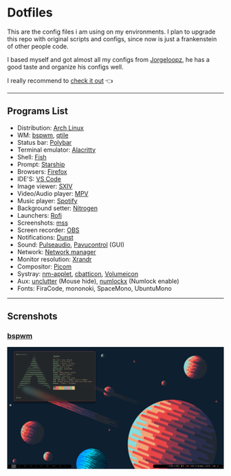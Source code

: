 # **Dotfiles**

This are the config files i am using on my environments.
I plan to upgrade this repo with original scripts and configs, since now is just a frankenstein of other people code.

I based myself and got almost all my configs from [Jorgeloopz](https://github.com/jorgeloopzz), he has a good taste and organize his configs well.

I really recommend to [check it out](https://github.com/jorgeloopzz/dotfiles) 👈​ 

---

## **Programs List**
- Distribution: [Arch Linux](https://wiki.archlinux.org/)												
- WM: [bspwm](https://wiki.archlinux.org/title/Bspwm), [qtile](https://wiki.archlinux.org/title/Qtile)
- Status bar: [Polybar](https://github.com/polybar/polybar)
- Terminal emulator: [Alacritty](https://wiki.archlinux.org/title/Alacritty)										
- Shell: [Fish](https://fishshell.com/)													
- Prompt: [Starship](https://starship.rs/)													
- Browsers: [Firefox](https://www.mozilla.org/en-US/firefox/new/)											
- IDE'S: [VS Code](https://wiki.archlinux.org/title/Visual_Studio_Code)
- Image viewer: [SXIV](https://wiki.archlinux.org/title/Sxiv)												
- Video/Audio player: [MPV](https://wiki.archlinux.org/title/Mpv)												
- Music player: [Spotify](https://wiki.archlinux.org/title/Spotify)											
- Background setter: [Nitrogen](https://wiki.archlinux.org/title/Nitrogen)																						
- Launchers: [Rofi](https://wiki.archlinux.org/title/Rofi) 											
- Screenshots: [mss](https://wiki.archlinux.org/title/Screen_capture#Screenshot_software)										
- Screen recorder: [OBS](https://wiki.archlinux.org/title/Open_Broadcaster_Software)			
- Notifications: [Dunst](https://wiki.archlinux.org/title/Dunst)											
- Sound: [Pulseaudio](https://wiki.archlinux.org/title/PulseAudio), [Pavucontrol](https://github.com/pulseaudio/pavucontrol) (GUI)
- Network: [Network manager](https://wiki.archlinux.org/title/NetworkManager)																			
- Monitor resolution: [Xrandr](https://wiki.archlinux.org/title/Xrandr)																					
- Compositor: [Picom](https://wiki.archlinux.org/title/Picom)											
- Systray: [nm-applet](https://wiki.archlinux.org/title/NetworkManager#nm-applet), [cbatticon](https://github.com/valr/cbatticon), [Volumeicon](https://github.com/Maato/volumeicon)
- Aux: [unclutter](https://wiki.archlinux.org/title/unclutter) (Mouse hide), [numlockx](https://archlinux.org/packages/community/x86_64/numlockx/) (Numlock enable)							
- Fonts: FiraCode, mononoki, SpaceMono, UbuntuMono
---
## **Screnshots**

### [bspwm](https://github.com/Davi-K-Silva/dotfiles/tree/main/.config/bspwm)
![bspwm](https://raw.githubusercontent.com/Davi-K-Silva/dotfiles/master/.screenshots/bspwm.png)